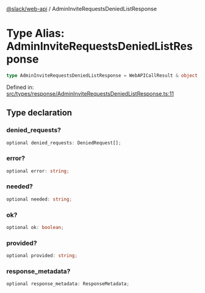 [@slack/web-api](../index.md) / AdminInviteRequestsDeniedListResponse

# Type Alias: AdminInviteRequestsDeniedListResponse

```ts
type AdminInviteRequestsDeniedListResponse = WebAPICallResult & object;
```

Defined in: [src/types/response/AdminInviteRequestsDeniedListResponse.ts:11](https://github.com/slackapi/node-slack-sdk/blob/main/packages/web-api/src/types/response/AdminInviteRequestsDeniedListResponse.ts#L11)

## Type declaration

### denied\_requests?

```ts
optional denied_requests: DeniedRequest[];
```

### error?

```ts
optional error: string;
```

### needed?

```ts
optional needed: string;
```

### ok?

```ts
optional ok: boolean;
```

### provided?

```ts
optional provided: string;
```

### response\_metadata?

```ts
optional response_metadata: ResponseMetadata;
```
